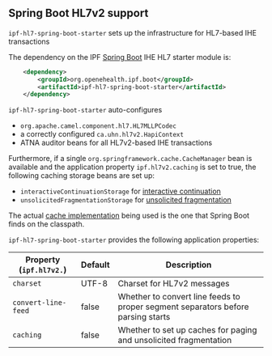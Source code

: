 ## Spring Boot HL7v2 support

`ipf-hl7-spring-boot-starter` sets up the infrastructure for HL7-based IHE transactions
 
The dependency on the IPF [Spring Boot] IHE HL7 starter module is:

```xml
    <dependency>
        <groupId>org.openehealth.ipf.boot</groupId>
        <artifactId>ipf-hl7-spring-boot-starter</artifactId>
    </dependency>
```


`ipf-hl7-spring-boot-starter` auto-configures 

* `org.apache.camel.component.hl7.HL7MLLPCodec`
* a correctly configured `ca.uhn.hl7v2.HapiContext` 
* ATNA auditor beans for all HL7v2-based IHE transactions

Furthermore, if a single `org.springframework.cache.CacheManager` bean is available and the application
property `ipf.hl7v2.caching` is set to true, the following caching storage beans are set up:

* `interactiveContinuationStorage` for [interactive continuation](../ipf-platform-camel-ihe-mllp/interactiveContinuation.html)
* `unsolicitedFragmentationStorage` for [unsolicited fragmentation](../ipf-platform-camel-ihe-mllp/unsolicitedFragmentation.html)

The actual [cache implementation](http://docs.spring.io/spring-boot/docs/current/reference/html/boot-features-caching.html) 
being used is the one that Spring Boot finds on the classpath.

`ipf-hl7-spring-boot-starter` provides the following application properties:

| Property (`ipf.hl7v2.`)    | Default               | Description                                        |
|----------------------------|-----------------------|-----------------------------------------------------|
| `charset`                  | UTF-8                 | Charset for HL7v2 messages
| `convert-line-feed`        | false                 | Whether to convert line feeds to proper segment separators before parsing starts
| `caching`                  | false                 | Whether to set up caches for paging and unsolicited fragmentation


[Spring Boot]: http://projects.spring.io/spring-boot/
